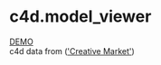 # c4d.model_viewer

[DEMO](http://creamsoda2015.github.io/c4d.model_viewer/src/ "DEMO")  
c4d data from (['Creative Market'](http://www.cr-market.com/?p=1233 "Creative Market"))

